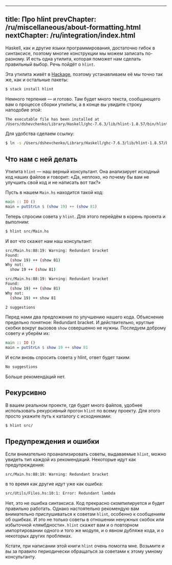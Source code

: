 ----
title: Про hlint
prevChapter: /ru/miscellaneous/about-formatting.html
nextChapter: /ru/integration/index.html
----

Haskell, как и другие языки программирования, достаточно гибок в синтаксисе, поэтому многие конструкции мы можем записать по-разному. И есть одна утилита, которая поможет нам сделать правильный выбор. Речь пойдёт о `hlint`.

Эта утилита живёт в [Hackage](http://hackage.haskell.org/package/hlint), поэтому устанавливаем её мы точно так же, как и остальные пакеты:

```bash
$ stack install hlint
```

Немного терпения — и готово. Там будет много текста, сообщающего вам о процессе сборки утилиты, а в конце вы увидите строку наподобие этой:

```bash
The executable file has been installed at
/Users/dshevchenko/Library/Haskell/ghc-7.6.3/lib/hlint-1.8.57/bin/hlint
```

Для удобства сделаем ссылку:

```bash
$ ln -s /Users/dshevchenko/Library/Haskell/ghc-7.6.3/lib/hlint-1.8.57/bin/hlint /usr/local/bin/hlint
```

## Что нам с ней делать

Утилита `hlint` — наш верный консультант. Она анализирует исходный код наших файлов и говорит: «Да, неплохо, но почему бы вам не улучшить свой код и не написать вот так?»

Пусть в нашем `Main.hs` находится такой код:

```haskell
main :: IO ()
main = putStrLn $ (show 19) ++ (show 81)
```

Теперь спросим совета у `hlint`. Для этого перейдём в корень проекта и выполним:
 
```bash
$ hlint src/Main.hs
```

И вот что скажет нам наш консультант:

```bash
src/Main.hs:88:19: Warning: Redundant bracket
Found:
  (show 19) ++ (show 81)
Why not:
  show 19 ++ (show 81)

src/Main.hs:88:19: Warning: Redundant bracket
Found:
  (show 19) ++ (show 81)
Why not:
  (show 19) ++ show 81

2 suggestions
```

Перед нами два предложения по улучшению нашего кода. Объяснение предельно понятное: Redundant bracket. И действительно, круглые скобки вокруг вызовов `show` совершенно не нужны. Последуем доброму совету и уберём их:

```haskell
main :: IO ()
main = putStrLn $ show 19 ++ show 81
```

И если вновь cпросить совета у hlint, ответ будет таким:

```bash
No suggestions
```

Больше рекомендаций нет.

## Рекурсивно

В вашем реальном проекте, где будет много файлов, удобнее использовать рекурсивный прогон `hlint` по всему проекту. Для этого просто укажите путь к каталогу с исходниками:

```bash
$ hlint src/
```

## Предупреждения и ошибки

Если внимательно проанализировать советы, выдаваемые `hlint`, можно увидеть тип каждой из рекомендаций. Некоторые идут как предупреждения:

```bash
src/Main.hs:88:19: Warning: Redundant bracket
```

в то время как другие идут уже как ошибка:

```bash
src/Utils/Files.hs:10:1: Error: Redundant lambda
```

Нет, это не ошибка синтаксиса. Код прекрасно скомпилируется и будет правильно работать. Однако настоятельно рекомендую вам внимательно прислушиваться к советам `hlint`, особенно к сообщениям об ошибках. И это не только советы в отношении ненужных скобок или избыточной «лямбдности». `hlint` скажет вам и о повторном импортировании одного и того же модуля, и о явном дубляже кода, и о некоторых других проблемах.

Кстати, при написании этой книги `hlint` очень помогла мне. Возьмите и вы за правило периодически обращаться за советами к этому умному консультанту.

